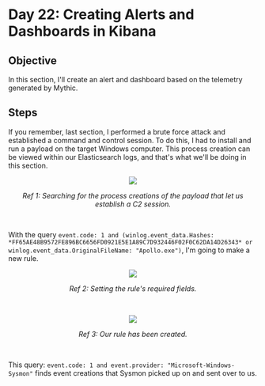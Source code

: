 # Day 22: Creating Alerts and Dashboards in Kibana
## Objective
In this section, I'll create an alert and dashboard based on the telemetry generated by Mythic.

## Steps
If you remember, last section, I performed a brute force attack and established a command and control session. To do this, I had to install and run a payload on the target Windows computer. This process creation can be viewed within our Elasticsearch logs, and that's what we'll be doing in this section. 

<p align="center"><img src="https://i.imgur.com/4Q4R4dt.png"></p>
<p align="center"><i>Ref 1: Searching for the process creations of the payload that let us establish a C2 session.</i></p>
<br>

With the query `event.code: 1 and (winlog.event_data.Hashes: *FF65AE48B9572FE896BC6656FD0921E5E1A89C7D932446F02F0C62DA14D26343* or winlog.event_data.OriginalFileName: "Apollo.exe")`, I'm going to make a new rule.

<p align="center"><img src="https://i.imgur.com/Wr7Haf1.png"></p>
<p align="center"><i>Ref 2: Setting the rule's required fields.</i></p>
<br>

<p align="center"><img src="https://i.imgur.com/7rkXYyz.png"></p>
<p align="center"><i>Ref 3: Our rule has been created.</i></p>
<br>

This query: `event.code: 1 and event.provider: "Microsoft-Windows-Sysmon"` finds event creations that Sysmon picked up on and sent over to us.  
